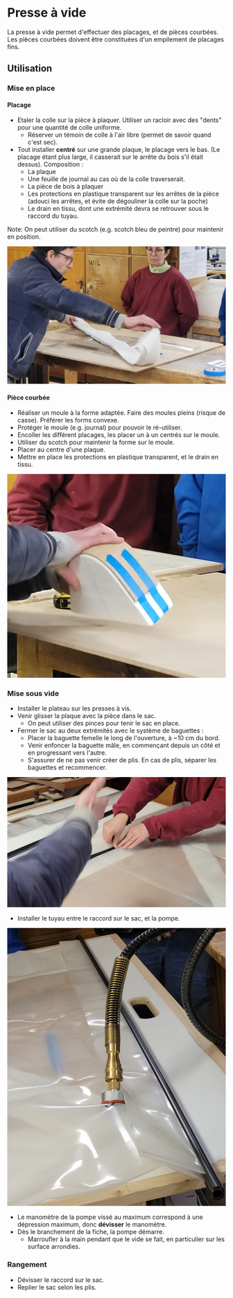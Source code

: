 # Presse à vide

La presse à vide permet d'effectuer des placages, et de pièces courbées.
Les pièces courbées doivent être constituées d'un empilement de placages fins.

## Utilisation

### Mise en place

#### Placage

* Etaler la colle sur la pièce à plaquer. Utiliser un racloir avec des "dents" pour une quantité de colle uniforme.
  * Réserver un témoin de colle à l'air libre (permet de savoir quand c'est sec).
* Tout installer **centré** sur une grande plaque, le placage vers le bas. (Le placage étant plus large, il casserait sur le arrête du bois s'il était dessus). Composition :
  * La plaque
  * Une feuille de journal au cas où de la colle traverserait.
  * La pièce de bois à plaquer
  * Les protections en plastique transparent sur les arrêtes de la pièce (adouci les arrêtes, et évite de dégouliner la colle sur la poche)
  * Le drain en tissu, dont une extrémité devra se retrouver sous le raccord du tuyau.

Note: On peut utiliser du scotch (e.g. scotch bleu de peintre) pour maintenir en position.

![Image](media/presse_a_vide/mise_en_place.jpg)


#### Pièce courbée

* Réaliser un moule à la forme adaptée. Faire des moules pleins (risque de casse). Préférer les forms convexe.
* Protéger le moule (e.g. journal) pour pouvoir le ré-utiliser.
* Encoller les différent placages, les placer un à un centrés sur le moule.
* Utiliser du scotch pour maintenir la forme sur le moule.
* Placer au centre d'une plaque.
* Mettre en place les protections en plastique transparent, et le drain en tissu.

![Image](media/presse_a_vide/mise_en_place_moule.jpg)

### Mise sous vide

* Installer le plateau sur les presses à vis.
* Venir glisser la plaque avec la pièce dans le sac.
  * On peut utiliser des pinces pour tenir le sac en place.
* Fermer le sac au deux extrémités avec le système de baguettes :
  * Placer la baguette femelle le long de l'ouverture, à ~10 cm du bord.
  * Venir enfoncer la baguette mâle, en commençant depuis un côté et en progressant vers l'autre.
  * S'assurer de ne pas venir créer de plis. En cas de plis, séparer les baguettes et recommencer.

![Image](media/presse_a_vide/fermeture_sac.jpg)

* Installer le tuyau entre le raccord sur le sac, et la pompe.

![Image](media/presse_a_vide/raccord.jpg)

* Le manomètre de la pompe vissé au maximum correspond à une dépression maximum, donc **dévisser** le manomètre.
* Dès le branchement de la fiche, la pompe démarre.
  * Marroufler à la main pendant que le vide se fait, en particulier sur les surface arrondies.


### Rangement

* Dévisser le raccord sur le sac.
* Replier le sac selon les plis.
